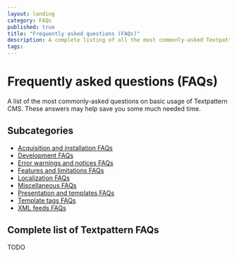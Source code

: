 ```yaml
---
layout: landing
category: FAQs
published: true
title: "Frequently asked questions (FAQs)"
description: A complete listing of all the most commonly-asked Textpattern questions.
tags:
---
```


# Frequently asked questions (FAQs)

A list of the most commonly-asked questions on basic usage of Textpattern CMS. These answers may help save you some much needed time.

## Subcategories

* [Acquisition and installation FAQs](acquisition-and-installation-faqs)
* [Development FAQs](development-faqs)
* [Error warnings and notices FAQs](error-warnings-and-notices-faqs)
* [Features and limitations FAQs](features-and-limitations-faqs)
* [Localization FAQs](localization-faqs)
* [Miscellaneous FAQs](miscellaneous-faqs)
* [Presentation and templates FAQs](presentation-and-templates-faqs)
* [Template tags FAQs](template-tags-faqs)
* [XML feeds FAQs](xml-feeds-faqs)

## Complete list of Textpattern FAQs

TODO

